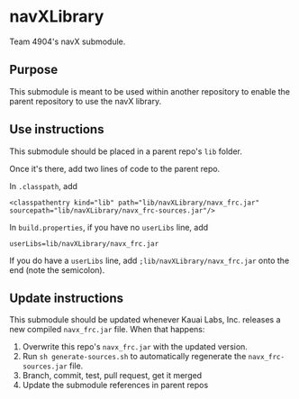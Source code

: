 # navXLibrary
Team 4904's navX submodule.

## Purpose
This submodule is meant to be used within another repository to enable the parent repository to use the navX library.

## Use instructions
This submodule should be placed in a parent repo's `lib` folder.

Once it's there, add two lines of code to the parent repo.

In `.classpath`, add

```
<classpathentry kind="lib" path="lib/navXLibrary/navx_frc.jar" sourcepath="lib/navXLibrary/navx_frc-sources.jar"/>
```

In `build.properties`, if you have no `userLibs` line, add

```
userLibs=lib/navXLibrary/navx_frc.jar
```

If you do have a `userLibs` line, add `;lib/navXLibrary/navx_frc.jar` onto the end (note the semicolon).

## Update instructions
This submodule should be updated whenever Kauai Labs, Inc. releases a new compiled `navx_frc.jar` file. When that happens:

1. Overwrite this repo's `navx_frc.jar` with the updated version.
2. Run `sh generate-sources.sh` to automatically regenerate the `navx_frc-sources.jar` file.
3. Branch, commit, test, pull request, get it merged
4. Update the submodule references in parent repos
